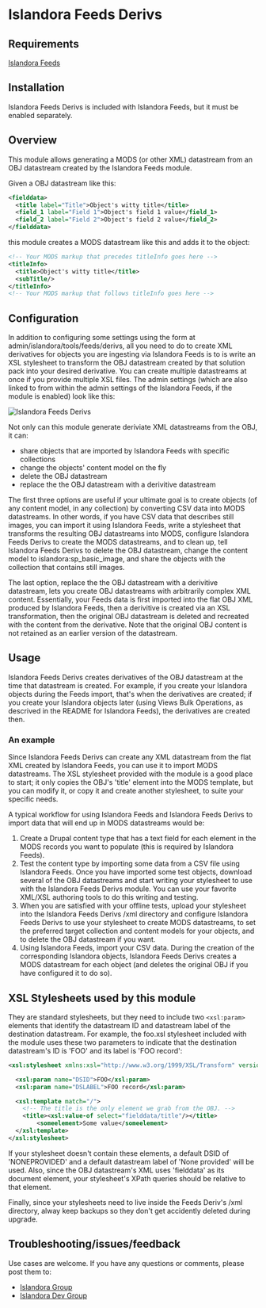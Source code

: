 # Islandora Feeds Derivs

## Requirements

[Islandora Feeds](https://github.com/mjordan/islandora_feeds)

## Installation

Islandora Feeds Derivs is included with Islandora Feeds, but it must be enabled separately.

## Overview

This module allows generating a MODS (or other XML) datastream from an OBJ datastream created by the Islandora Feeds module.

Given a OBJ datastream like this:

```xml
<fielddata>
  <title label="Title">Object's witty title</title>
  <field_1 label="Field 1">Object's field 1 value</field_1>
  <field_2 label="Field 2">Object's field 2 value</field_2>
</fielddata>
```
this module creates a MODS datastream like this and adds it to the object:

```xml
<!-- Your MODS markup that precedes titleInfo goes here -->
<titleInfo>
  <title>Object's witty title</title>
  <subTitle/>
</titleInfo>
<!-- Your MODS markup that follows titleInfo goes here -->
```

## Configuration

In addition to configuring some settings using the form at admin/islandora/tools/feeds/derivs, all you need to do to create XML derivatives for objects you are ingesting via Islandora Feeds is to is write an XSL stylesheet to transform the OBJ datastream created by that solution pack into your desired derivative. You can create multiple datastreams at once if you provide multiple XSL files. The admin settings (which are also linked to from within the admin settings of the Islandora Feeds, if the module is enabled) look like this:

![Islandora Feeds Derivs](https://dl.dropboxusercontent.com/u/1015702/linked_to/islandora_feeds_derivs_admin.png)

Not only can this module generate deriviate XML datastreams from the OBJ, it can:

* share objects that are imported by Islandora Feeds with specific collections
* change the objects' content model on the fly
* delete the OBJ datastream
* replace the the OBJ datastream with a derivitive datastream

The first three options are useful if your ultimate goal is to create objects (of any content model, in any  collection) by converting CSV data into MODS datastreams. In other words, if you have CSV data that describes still images, you can import it using Islandora Feeds, write a stylesheet that transforms the resulting OBJ datastreams into MODS, configure Islandora Feeds Derivs to create the MODS datastreams, and to clean up, tell Islandora Feeds Derivs to delete the OBJ datastream, change the content model to islandora:sp_basic_image, and share the objects with the collection that contains still images.

The last option, replace the the OBJ datastream with a derivitive datastream, lets you create OBJ datastreams with arbitrarily complex XML content. Essentially, your Feeds data is first imported into the flat OBJ XML produced by Islandora Feeds, then a derivitive is created via an XSL transformation, then the original OBJ datastream is deleted and recreated with the content from the derivative. Note that the original OBJ content is not retained as an earlier version of the datastream.

## Usage

Islandora Feeds Derivs creates derivatives of the OBJ datastream at the time that datastream is created. For example, if you create your Islandora objects during the Feeds import, that's when the derivatives are created; if you create your Islandora objects later (using Views Bulk Operations, as descrived in the README for Islandora Feeds), the derivatives are created then.

### An example

Since Islandora Feeds Derivs can create any XML datastream from the flat XML created by Islandora Feeds, you can use it to import MODS datastreams. The XSL stylesheet provided with the module is a good place to start; it only copies the OBJ's 'title' element into the MODS template, but you can modify it, or copy it and create another stylesheet, to suite your specific needs.

A typical workflow for using Islandora Feeds and Islandora Feeds Derivs to import data that will end up in MODS datastreams would be:

1. Create a Drupal content type that has a text field for each element in the MODS records you want to populate (this is required by Islandora Feeds).
2. Test the content type by importing some data from a CSV file using Islandora Feeds. Once you have imported some test objects, download several of the OBJ datastreams and start writing your stylesheet to use with the Islandora Feeds Derivs module. You can use your favorite XML/XSL authoring tools to do this writing and testing.
3. When you are satisfied with your offline tests, upload your stylesheet into the Islandora Feeds Derivs /xml directory and configure Islandora Feeds Derivs to use your stylesheet to create MODS datastreams, to set the preferred target collection and content models for your objects, and to delete the OBJ datastream if you want.
4. Using Islandora Feeds, import your CSV data. During the creation of the corresponding Islandora objects, Islandora Feeds Derivs creates a MODS datastream for each object (and deletes the original OBJ if you have configured it to do so).

## XSL Stylesheets used by this module

They are standard stylesheets, but they need to include two `<xsl:param>` elements that identify the datastream ID and datastream label of the destination datastream. For example, the foo.xsl stylesheet included with the module uses these two parameters to indicate that the destination datastream's ID is 'FOO' and its label is 'FOO record':

``` xml
<xsl:stylesheet xmlns:xsl="http://www.w3.org/1999/XSL/Transform" version="1.0">

  <xsl:param name="DSID">FOO</xsl:param>
  <xsl:param name="DSLABEL">FOO record</xsl:param>

  <xsl:template match="/">
	<!-- The title is the only element we grab from the OBJ. -->
	<title><xsl:value-of select="fielddata/title"/></title>
        <someelement>Some value</someelement>
  </xsl:template>
</xsl:stylesheet>
```
If your stylesheet doesn't contain these elements, a default DSID of 'NONEPROVIDED' and a default datastream label of 'None provided' will be used. Also, since the OBJ datastream's XML uses 'fielddata' as its document element, your stylesheet's XPath queries should be relative to that element.

Finally, since your stylesheets need to live inside the Feeds Deriv's /xml directory, alway keep backups so they don't get accidently deleted during upgrade.

## Troubleshooting/issues/feedback

Use cases are welcome. If you have any questions or comments, please post them to:

* [Islandora Group](https://groups.google.com/forum/?hl=en&fromgroups#!forum/islandora)
* [Islandora Dev Group](https://groups.google.com/forum/?hl=en&fromgroups#!forum/islandora-dev)

